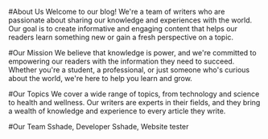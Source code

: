 #About Us
Welcome to our blog! We're a team of writers who are passionate about sharing our knowledge and experiences with the world. Our goal is to create informative and engaging content that helps our readers learn something new or gain a fresh perspective on a topic.

#Our Mission
We believe that knowledge is power, and we're committed to empowering our readers with the information they need to succeed. Whether you're a student, a professional, or just someone who's curious about the world, we're here to help you learn and grow.

#Our Topics
We cover a wide range of topics, from technology and science to health and wellness. Our writers are experts in their fields, and they bring a wealth of knowledge and experience to every article they write.

#Our Team
Sshade, Developer
Sshade, Website tester
